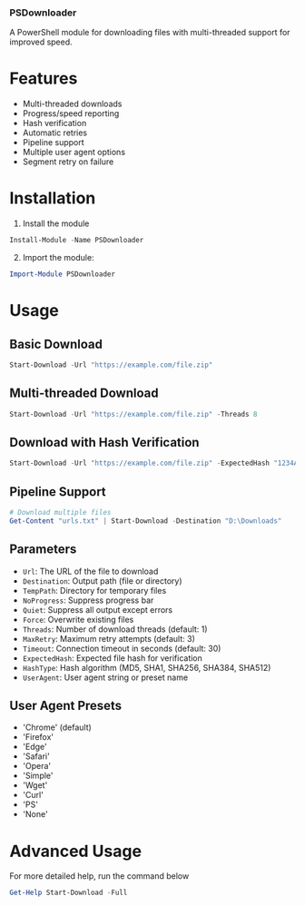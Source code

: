 ### PSDownloader

A PowerShell module for downloading files with multi-threaded support for improved speed.

# Features

- Multi-threaded downloads
- Progress/speed reporting
- Hash verification
- Automatic retries
- Pipeline support
- Multiple user agent options
- Segment retry on failure

# Installation

1. Install the module
```powershell
Install-Module -Name PSDownloader
```
2. Import the module:
```powershell
Import-Module PSDownloader
```

# Usage

## Basic Download

```powershell
Start-Download -Url "https://example.com/file.zip"
```

## Multi-threaded Download

```powershell
Start-Download -Url "https://example.com/file.zip" -Threads 8
```

## Download with Hash Verification

```powershell
Start-Download -Url "https://example.com/file.zip" -ExpectedHash "1234ABCD" -HashType SHA256
```

## Pipeline Support

```powershell
# Download multiple files
Get-Content "urls.txt" | Start-Download -Destination "D:\Downloads"
```

## Parameters

- `Url`: The URL of the file to download
- `Destination`: Output path (file or directory)
- `TempPath`: Directory for temporary files
- `NoProgress`: Suppress progress bar
- `Quiet`: Suppress all output except errors
- `Force`: Overwrite existing files
- `Threads`: Number of download threads (default: 1)
- `MaxRetry`: Maximum retry attempts (default: 3)
- `Timeout`: Connection timeout in seconds (default: 30)
- `ExpectedHash`: Expected file hash for verification
- `HashType`: Hash algorithm (MD5, SHA1, SHA256, SHA384, SHA512)
- `UserAgent`: User agent string or preset name

## User Agent Presets

- 'Chrome' (default)
- 'Firefox'
- 'Edge'
- 'Safari'
- 'Opera'
- 'Simple'
- 'Wget'
- 'Curl'
- 'PS'
- 'None'

# Advanced Usage

For more detailed help, run the command below
```powershell
Get-Help Start-Download -Full
```